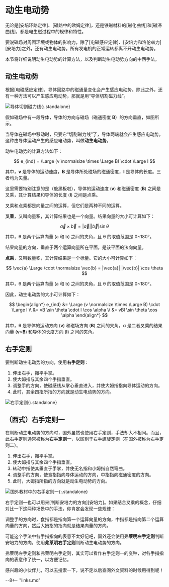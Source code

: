 # 动生电动势

无论是[安培环路定律]、[磁路中的欧姆定律]，还是铁磁材料的[磁化曲线]和[磁滞曲线]，都是电生磁过程中的规律和特性。

要说磁场对周围环境或物体的影响力，除了[电磁感应定律]、[安培力和洛伦兹力][安培力]之外，还有动生电动势。所有发电机的正常运转都离不开动生电动势。

本节将详细说明动生电动势的计算方法，以及判断动生电动势方向的中西手法。


## 动生电动势

根据[电磁感应定律]，导体回路中的磁通量变化会产生感应电动势。除此之外，还有一种方法可以产生感应电动势，那就是用“导体切割磁力线”。

![导体切割磁力线](https://pic4.zhimg.com/80/v2-2306b35febdb822021037e945e451d9b_720w.webp "导体切割磁力线"){:.standalone}

假如磁场中有一段导体，导体的方向与磁场（磁通密度 **B**）的方向垂直，如图所示。

当导体在磁场中移动时，只要它“切割磁力线”了，导体两端就会产生感应电动势。这种由导体运动产生的感应电动势，叫做**动生电动势**。

动生电动势的计算方法如下：

$$
e_{ind} = \Large (v \normalsize \times \Large B) \cdot \Large l
$$

其中，**v** 是导体的运动速度，**B** 是导体所处磁场的磁通密度，**l** 是导体的长度。三者均为矢量。

这里需要特别注意的是（敲黑板啦），导体的运动速度 (**v**) 和磁通密度  (**B**) 之间是叉乘，其计算结果和导体的长度 (**l**) 之间是点乘。

叉乘和点乘都是向量之间的运算，但它们是两种不同的运算。

**叉乘**，又叫向量积，其计算结果也是一个向量。结果向量的大小可计算如下：

$$
\vec{a} \times \vec{b} = |\vec{a}| |\vec{b}| \sin \theta
$$

其中，θ 是两个运算向量 (a 和 b) 之间的夹角，且 θ 的取值范围是 0~180°。

结果向量的方向，垂直于两个运算向量所在平面，是该平面的法向向量。

**点乘**，又叫数量积，其计算结果是一个标量。它的大小可计算如下：

$$
\vec{a} \Large \cdot \normalsize \vec{b} = |\vec{a}| |\vec{b}| \cos \theta
$$

其中，θ 是两个运算向量 (a 和 b) 之间的夹角，且 θ 的取值范围是 0~180°。

因此，动生电动势的大小可计算如下：

$$
\begin{align*}
  e_{ind} &= \Large (v \normalsize \times \Large B) \cdot \Large l \\
          &= vB \sin \theta \cdot l \cos \alpha \\
          &= vBl \sin \theta \cos \alpha
\end{align*}
$$

其中，θ 是导体的运动方向 (**v**) 和磁场方向 (**B**) 之间的夹角，α 是二者叉乘的结果向量 (**v**×**B**) 和导体的长度方向 (**l**) 之间的夹角。

## 右手定则

要判断动生电动势的方向，使用**右手定则**：

1. 伸出右手，摊平手掌。
2. 使大姆指与其余四个手指垂直。
3. 调整手的方向，使磁感线从掌心垂直进入，并使大姆指指向导体运动的方向。
4. 此时，其余四指所指的方向就是动生电动势的方向。

![右手定则](https://pic3.zhimg.com/80/v2-ef1b1904a9d78f4de2dbffc06cd2e682_720w.webp "右手定则"){:.standalone}

## （西式）右手定则一

在判断动生电动势的方向时，国外虽然也使用右手定则，手法却大不相同。而且，此右手定则通常被称为**右手定则一**，以区别于右手螺旋定则（在国外被称为右手定则二）。

1. 伸出右手，摊平手掌。
2. 使大姆指与其余四个手指垂直。
3. 转动中指使其垂直于手掌，并使无名指和小姆指自然弯曲。
4. 调整手的方向，使食指指向导体运动的方向，中指指向磁通密度的方向。
5. 此时，大姆指所指的方向就是动生电动势的方向。

![国外教材中的右手定则一](https://pic1.zhimg.com/80/v2-1287a497ef28df68741ded21ff8e0f1c_720w.webp "国外教材中的右手定则一"){:.standalone}

右手定则一也可以用来[判断安培力的方向][安培力]。如果结合叉乘的概念，仔细对比一下这两种场景中的手法，你肯定会发现一些规律：

调整手的方向时，食指都是指向第一个运算向量的方向，中指都是指向第二个运算向量的方向，然后大姆指的指向就是结果向量的方向。

可能这个手法中各手指指向的表意不太好记吧，国外还会使用**弗莱明左手定则**判断安培力的方向，使用**弗莱明右手定则**判断动生电动势的方向。

弗莱明左手定则和弗莱明右手定则，其实可以看作右手定则一的变种，对各手指指向的表意作了统一，以方便记忆。

感兴趣的小伙伴儿，可以去搜索一下，说不定以后查阅外文资料的时候用得到呢！


--8<-- "links.md"
